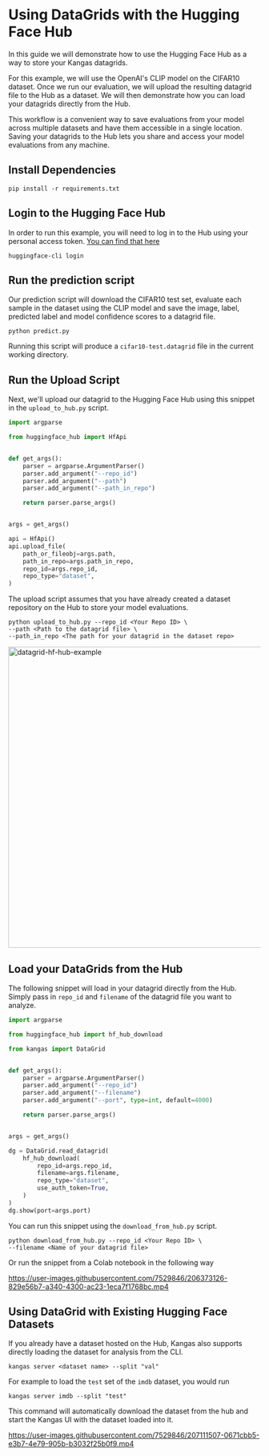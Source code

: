 # Using DataGrids with the Hugging Face Hub

In this guide we will demonstrate how to use the Hugging Face Hub as a way to store your Kangas datagrids.

For this example, we will use the OpenAI's CLIP model on the CIFAR10 dataset. Once we run our evaluation, we will upload the resulting datagrid file to the Hub as a dataset. We will then demonstrate how you can load your datagrids directly from the Hub.

This workflow is a convenient way to save evaluations from your model across multiple datasets and have them accessible in a single location. Saving your datagrids to the Hub lets you share and access your model evaluations from any machine.

## Install Dependencies

```shell
pip install -r requirements.txt
```

## Login to the Hugging Face Hub

In order to run this example, you will need to log in to the Hub using your personal access token. [You can find that here](https://huggingface.co/settings/tokens)

```shell
huggingface-cli login
```

## Run the prediction script

Our prediction script will download the CIFAR10 test set, evaluate each sample in the dataset using the CLIP model and save the image, label, predicted label and model confidence scores to a datagrid file.

```shell
python predict.py
```

Running this script will produce a `cifar10-test.datagrid` file in the current working directory.

## Run the Upload Script

Next, we'll upload our datagrid to the Hugging Face Hub using this snippet in the `upload_to_hub.py` script.

```python
import argparse

from huggingface_hub import HfApi


def get_args():
    parser = argparse.ArgumentParser()
    parser.add_argument("--repo_id")
    parser.add_argument("--path")
    parser.add_argument("--path_in_repo")

    return parser.parse_args()


args = get_args()

api = HfApi()
api.upload_file(
    path_or_fileobj=args.path,
    path_in_repo=args.path_in_repo,
    repo_id=args.repo_id,
    repo_type="dataset",
)

```

The upload script assumes that you have already created a dataset repository on the Hub to store your model evaluations.

```shell
python upload_to_hub.py --repo_id <Your Repo ID> \
--path <Path to the datagrid file> \
--path_in_repo <The path for your datagrid in the dataset repo>
```
<img width="600" alt="datagrid-hf-hub-example" src="https://user-images.githubusercontent.com/7529846/206374126-82fb60ab-dd68-4739-8655-153ad02930b7.png">

## Load your DataGrids from the Hub

The following snippet will load in your datagrid directly from the Hub. Simply pass in `repo_id` and `filename` of the datagrid file you want to analyze.

```python
import argparse

from huggingface_hub import hf_hub_download

from kangas import DataGrid


def get_args():
    parser = argparse.ArgumentParser()
    parser.add_argument("--repo_id")
    parser.add_argument("--filename")
    parser.add_argument("--port", type=int, default=4000)

    return parser.parse_args()


args = get_args()

dg = DataGrid.read_datagrid(
    hf_hub_download(
        repo_id=args.repo_id,
        filename=args.filename,
        repo_type="dataset",
        use_auth_token=True,
    )
)
dg.show(port=args.port)
```

You can run this snippet using the `download_from_hub.py` script.

```shell
python download_from_hub.py --repo_id <Your Repo ID> \
--filename <Name of your datagrid file>
```

Or run the snippet from a Colab notebook in the following way

https://user-images.githubusercontent.com/7529846/206373126-829e56b7-a340-4300-ac23-1eca7f1768bc.mp4

## Using DataGrid with Existing Hugging Face Datasets

If you already have a dataset hosted on the Hub, Kangas also supports directly loading the dataset for analysis from the CLI.

```
kangas server <dataset name> --split "val"
```

For example to load the `test` set of the `imdb` dataset, you would run

```
kangas server imdb --split "test"
```

This command will automatically download the dataset from the hub and start the Kangas UI with the dataset loaded into it.

https://user-images.githubusercontent.com/7529846/207111507-0671cbb5-e3b7-4e79-905b-b3032f25b0f9.mp4
